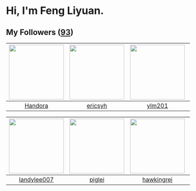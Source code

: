 # Hi, I'm Feng Liyuan.

## My Followers ([93](https://github.com/SunRunAway?tab=followers))

| <img src="https://avatars.githubusercontent.com/u/25010034?v=4" width="150" height="150" /> | <img src="https://avatars.githubusercontent.com/u/10498732?v=4" width="150" height="150" /> | <img src="https://avatars.githubusercontent.com/u/588162?v=4" width="150" height="150" /> | <img src="https://avatars.githubusercontent.com/u/566037?v=4" width="150" height="150" /> |
| :-----------------------------------------------------------------------------------------: | :-----------------------------------------------------------------------------------------: | :---------------------------------------------------------------------------------------: | :---------------------------------------------------------------------------------------: |
|                            [Handora](https://github.com/Handora)                            |                            [ericsyh](https://github.com/ericsyh)                            |                            [ylm201](https://github.com/ylm201)                            |                         [shijiayun](https://github.com/shijiayun)                         |

| <img src="https://avatars.githubusercontent.com/u/8664695?v=4" width="150" height="150" /> | <img src="https://avatars.githubusercontent.com/u/731266?v=4" width="150" height="150" /> | <img src="https://avatars.githubusercontent.com/u/3427324?v=4" width="150" height="150" /> | <img src="https://avatars.githubusercontent.com/u/4090971?v=4" width="150" height="150" /> |
| :----------------------------------------------------------------------------------------: | :---------------------------------------------------------------------------------------: | :----------------------------------------------------------------------------------------: | :----------------------------------------------------------------------------------------: |
|                        [landylee007](https://github.com/landylee007)                       |                            [piglei](https://github.com/piglei)                            |                         [hawkingrei](https://github.com/hawkingrei)                        |                        [wangtuanjie](https://github.com/wangtuanjie)                       |